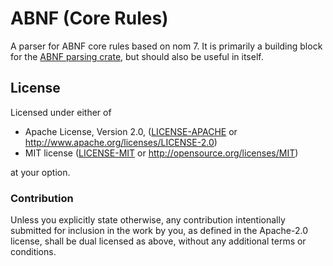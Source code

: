 # ABNF (Core Rules)

A parser for ABNF core rules based on nom 7. It is primarily a building block
for the [ABNF parsing crate](https://crates.io/crates/abnf), but should also be
useful in itself.

## License

Licensed under either of

 * Apache License, Version 2.0, ([LICENSE-APACHE](LICENSE-APACHE) or http://www.apache.org/licenses/LICENSE-2.0)
 * MIT license ([LICENSE-MIT](LICENSE-MIT) or http://opensource.org/licenses/MIT)

at your option.

### Contribution

Unless you explicitly state otherwise, any contribution intentionally submitted
for inclusion in the work by you, as defined in the Apache-2.0 license, shall be dual licensed as above, without any
additional terms or conditions.
